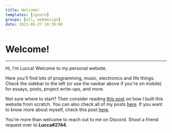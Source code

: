 ```yaml
---
title: Welcome!
templates: [ignore]
groups: [all, webdesign]
date: 2021-05-27 10:30:00
--- 
```


# Welcome!

---

Hi, I'm Lucca! Welcome to my personal website. 

Here you'll find lots of programming, music, electronics and life things. Check the sidebar to the left (or use the navbar above if you're on mobile) for essays, posts, project write-ups, and more.

Not sure where to start? Then consider reading [this post](/making-the-website) on how I built this website from scratch. You can also check all of my posts [here](/all). If you want to know more about myself, check this post [here](/profile).

You're more than welcome to reach out to me on Discord. Shoot a friend request over to **Lucca#2744**.
